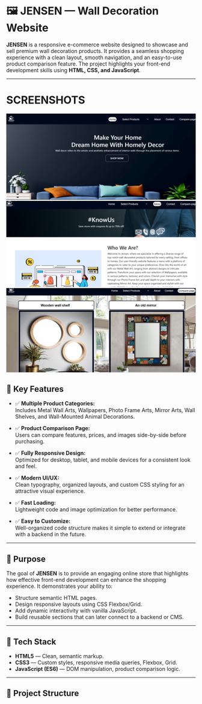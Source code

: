 # 🖼️ JENSEN — Wall Decoration Website

**JENSEN** is a responsive e-commerce website designed to showcase and sell premium wall decoration products. It provides a seamless shopping experience with a clean layout, smooth navigation, and an easy-to-use product comparison feature. The project highlights your front-end development skills using **HTML, CSS, and JavaScript**.

---
# SCREENSHOTS
![image alt](https://github.com/HammadKashmiri1/JENSEN-Wall-Decoration/blob/d94a57f1ab00ea753dbcce081df3aaf0685efab5/Screenshot%202025-07-06%20071208.png)
![image alt](https://github.com/HammadKashmiri1/JENSEN-Wall-Decoration/blob/765d580f89099c4921c052eac4f60b7e62b6e24f/Screenshot%202025-07-06%20071303.png)
![image alt](https://github.com/HammadKashmiri1/JENSEN-Wall-Decoration/blob/76249440fa8adda8243ff8f6f409da9bd06c4b33/Screenshot%202025-07-06%20071342.png)
## 📌 Key Features

- ✅ **Multiple Product Categories:**  
  Includes Metal Wall Arts, Wallpapers, Photo Frame Arts, Mirror Arts, Wall Shelves, and Wall-Mounted Animal Decorations.

- ✅ **Product Comparison Page:**  
  Users can compare features, prices, and images side-by-side before purchasing.

- ✅ **Fully Responsive Design:**  
  Optimized for desktop, tablet, and mobile devices for a consistent look and feel.

- ✅ **Modern UI/UX:**  
  Clean typography, organized layouts, and custom CSS styling for an attractive visual experience.

- ✅ **Fast Loading:**  
  Lightweight code and image optimization for better performance.

- ✅ **Easy to Customize:**  
  Well-organized code structure makes it simple to extend or integrate with a backend in the future.

---

## 🎯 Purpose

The goal of **JENSEN** is to provide an engaging online store that highlights how effective front-end development can enhance the shopping experience. It demonstrates your ability to:

- Structure semantic HTML pages.
- Design responsive layouts using CSS Flexbox/Grid.
- Add dynamic interactivity with vanilla JavaScript.
- Build reusable sections that can later connect to a backend or CMS.

---

## 🚀 Tech Stack

- **HTML5** — Clean, semantic markup.
- **CSS3** — Custom styles, responsive media queries, Flexbox, Grid.
- **JavaScript (ES6)** — DOM manipulation, product comparison logic.

---

## 📂 Project Structure

